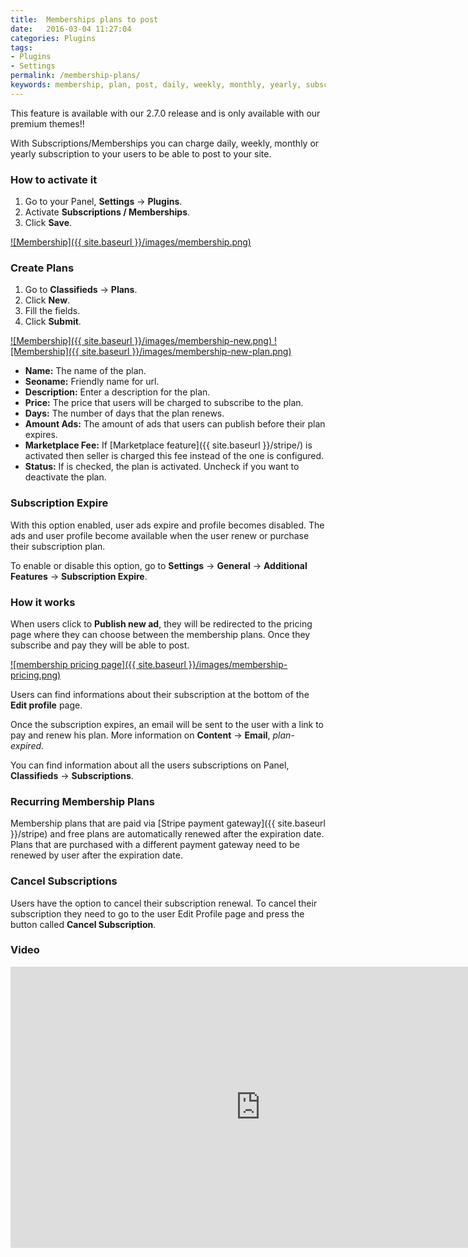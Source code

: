 ```yaml
---
title:  Memberships plans to post
date:   2016-03-04 11:27:04
categories: Plugins
tags: 
- Plugins
- Settings
permalink: /membership-plans/
keywords: membership, plan, post, daily, weekly, monthly, yearly, subscription
---
```

<div class="alert alert-warning">
<strong><i class="glyphicon glyphicon-warning-sign"></i> </strong> This feature is available with our 2.7.0 release and is only available with our premium themes!!
</div>

With Subscriptions/Memberships you can charge daily, weekly, monthly or yearly subscription to your users to be able to post to your site.

### How to activate it

1. Go to your Panel, **Settings** -> **Plugins**.
2. Activate **Subscriptions / Memberships**.
3. Click **Save**.

<a href="{{ site.baseurl }}/images/membership.png" class="thumbnail gallery-item" data-gallery>
![Membership]({{ site.baseurl }}/images/membership.png)
</a>

### Create Plans

1. Go to **Classifieds** -> **Plans**.
2. Click **New**.
3. Fill the fields.
4. Click **Submit**.

<a href="{{ site.baseurl }}/images/membership-new.png" class="thumbnail gallery-item" data-gallery>
![Membership]({{ site.baseurl }}/images/membership-new.png)
</a>

<a href="{{ site.baseurl }}/images/membership-new-plan.png" class="thumbnail gallery-item" data-gallery>
![Membership]({{ site.baseurl }}/images/membership-new-plan.png)
</a>

+ **Name:** The name of the plan.
+ **Seoname:** Friendly name for url.
+ **Description:** Enter a description for the plan.
+ **Price:** The price that users will be charged to subscribe to the plan.
+ **Days:** The number of days that the plan renews.
+ **Amount Ads:** The amount of ads that users can publish before their plan expires.
+ **Marketplace Fee:** If [Marketplace feature]({{ site.baseurl }}/stripe/) is activated then seller is charged this fee instead of the one is configured.
+ **Status:** If is checked, the plan is activated. Uncheck if you want to deactivate the plan.

### Subscription Expire

With this option enabled, user ads expire and profile becomes disabled. The ads and user profile become available when the user renew or purchase their subscription plan.

To enable or disable this option, go to **Settings** -> **General** -> **Additional Features** -> **Subscription Expire**.  

### How it works

When users click to **Publish new ad**, they will be redirected to the pricing page where they can choose between the membership plans. Once they subscribe and pay they will be able to post. 

<a href="{{ site.baseurl }}/images/membership-pricing.png" class="thumbnail gallery-item" data-gallery>
![membership pricing page]({{ site.baseurl }}/images/membership-pricing.png)
</a>

Users can find informations about their subscription at the bottom of the **Edit profile** page.

Once the subscription expires, an email will be sent to the user with a link to pay and renew his plan. More information on **Content** -> **Email**, _plan-expired_.

You can find information about all the users subscriptions on Panel, **Classifieds** -> **Subscriptions**.

### Recurring Membership Plans

Membership plans that are paid via [Stripe payment gateway]({{ site.baseurl }}/stripe) and free plans are automatically renewed after the expiration date. Plans that are purchased with a different payment gateway need to be renewed by user after the expiration date.

### Cancel Subscriptions

Users have the option to cancel their subscription renewal. To cancel their subscription they need to go to the user Edit Profile page and press the button called **Cancel Subscription**.

### Video

<iframe width="800" height="450" src="https://www.youtube.com/embed/Lcu4RXQwe-c" frameborder="0" allowfullscreen></iframe>










